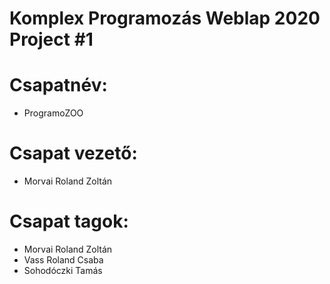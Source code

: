 # Komplex Programozás Weblap 2020 Project #1
# Csapatnév:
- ProgramoZOO
# Csapat vezető: 
- Morvai Roland Zoltán
# Csapat tagok: 
- Morvai Roland Zoltán
- Vass Roland Csaba
- Sohodóczki Tamás
